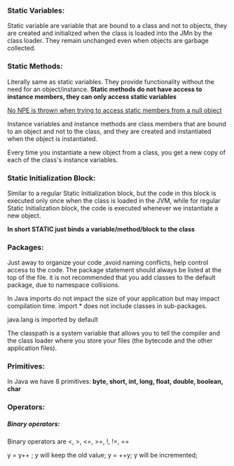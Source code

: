 ### Static Variables:
Static variable are variable that are bound to a class and not to objects,
they are created and initialized when the class is loaded into the JMn by the class loader.
They remain unchanged even when objects are garbage collected.

### Static Methods:
Literally same as static variables.
They provide functionality without the need for an object/instance.
**Static methods do not have access to instance members, they can only access static variables**

[No NPE is thrown when trying to access static members from a null object](https://stackoverflow.com/questions/24800309/can-we-call-a-static-method-with-a-null-object-in-java-if-so-how/24800356#24800356)

Instance variables and instance methods are class members that are bound to an object and not to the class,
and they are created and instantiated when the object is instantiated.

Every time you instantiate a new object from a class, you get a new copy of each of the class's instance variables.

### Static Initialization Block:
Similar to a regular  Static Initialization block, but the code in this block is executed only once when the class is loaded in the JVM,
while for regular  Static Initialization block, the code is executed whenever we instantiate a new object.

**In short STATIC just binds a variable/method/block to the class**

### Packages:
Just away to organize your code ,avoid naming conflicts, help control access to the code.
The package statement should always be listed at the top of the file.
it is not recommended that you add classes to the default package, due to namespace collisions.

In Java imports do not impact the size of your application but may impact compilation time.
import * does not include classes in sub-packages.

java.lang is imported by default

The classpath is a system variable that allows you to tell the compiler and the class loader where you store your files
(the bytecode and the other application files).

### Primitives:
In Java we have 8 primitives: **byte, short, int, long, float, double, boolean, char**

### Operators:
##### Binary operators:
Binary operators are <, >, <=, >=, !, !=, ==

y = y++ ; y will keep the old value;
y = ++y; y will be incremented;